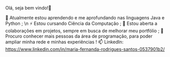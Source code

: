 Olá, seja bem vindo!👋

🌱 Atualmente estou aprendendo e me aprofundando nas linguagens Java e Python ; \n
⚡ Estou cursando Ciência da Computação ;
👯 Estou aberta a colaborações em projetos, sempre em busca de melhorar meu portfólio ;
💬 Procuro conhecer mais pessoas da área de programação, para poder ampliar minha rede e minhas experiências ! 
📫 LinkedIn: https://www.linkedin.com/in/maria-fernanda-rodrigues-santos-0537901b2/
